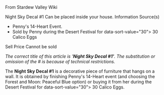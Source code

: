 From Stardew Valley Wiki

Night Sky Decal #1 Can be placed inside your house. Information Source(s)

- Penny's 14-Heart Event.
- Sold by Penny during the Desert Festival for data-sort-value="30"&gt; 30 Calico Eggs

Sell Price Cannot be sold

*The correct title of this article is '**Night Sky Decal #1'**. The substitution or omission of the # is because of technical restrictions.*

The **Night Sky Decal #1** is a decorative piece of furniture that hangs on a wall. It is obtained by finishing Penny's 14-Heart event (and choosing the Forest and Moon: Peaceful Blue option) or buying it from her during the Desert Festival for data-sort-value="30"&gt; 30 Calico Eggs.